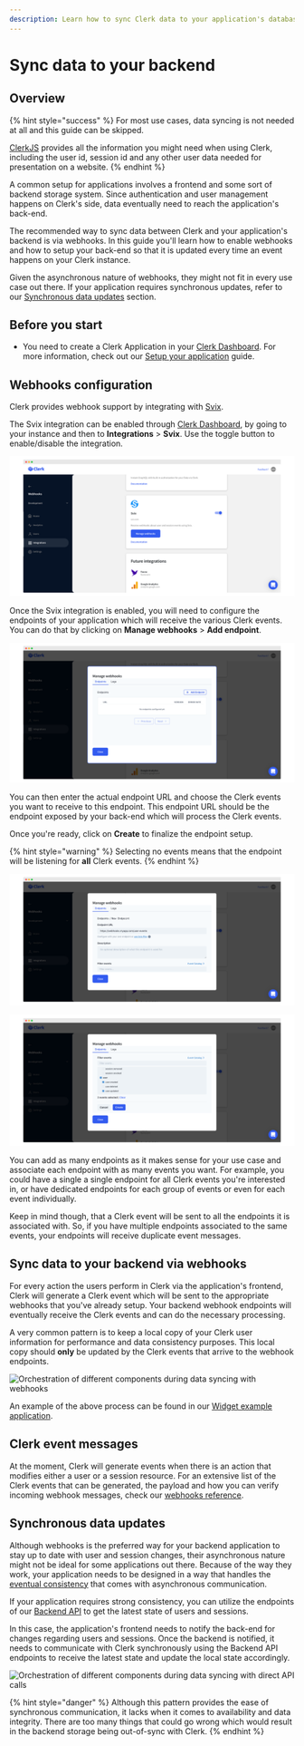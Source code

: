 ```yaml
---
description: Learn how to sync Clerk data to your application's database
---
```


# Sync data to your backend

## Overview

{% hint style="success" %}
For most use cases, data syncing is not needed at all and this guide can be skipped.

[ClerkJS](../reference/clerkjs/) provides all the information you might need when using Clerk, including the user id, session id and any other user data needed for presentation on a website.
{% endhint %}

A common setup for applications involves a frontend and some sort of backend storage system. Since authentication and user management happens on Clerk's side, data eventually need to reach the application's back-end.

The recommended way to sync data between Clerk and your application's backend is via webhooks. In this guide you'll learn how to enable webhooks and how to setup your back-end so that it is updated every time an event happens on your Clerk instance.

Given the asynchronous nature of webhooks, they might not fit in every use case out there. If your application requires synchronous updates, refer to our [Synchronous data updates](sync-data-to-your-backend.md#undefined) section.

## Before you start

* You need to create a Clerk Application in your [Clerk Dashboard](https://dashboard.clerk.dev). For more information, check out our [Setup your application](setup-your-application.md) guide.

## Webhooks configuration

Clerk provides webhook support by integrating with [Svix](https://www.svix.com).&#x20;

The Svix integration can be enabled through [Clerk Dashboard](https://dashboard.clerk.dev), by going to your instance and then to **Integrations** > **Svix**. Use the toggle button to enable/disable the integration.

![Enabling Svix integration for your instance](../.gitbook/assets/enable-svix.png)

Once the Svix integration is enabled, you will need to configure the endpoints of your application which will receive the various Clerk events. You can do that by clicking on **Manage webhooks** > **Add endpoint**.

![Adding a webhook endpoint](../.gitbook/assets/add-endpoint-svix.png)

You can then enter the actual endpoint URL and choose the Clerk events you want to receive to this endpoint. This endpoint URL should be the endpoint exposed by your back-end which will process the Clerk events.&#x20;

Once you're ready, click on **Create** to finalize the endpoint setup.

{% hint style="warning" %}
Selecting no events means that the endpoint will be listening for **all** Clerk events.
{% endhint %}

![Specifying the webhook endpoint URL](../.gitbook/assets/enter-endpoint-svix.png)

![Selecting the Clerk events that will be sent to this endpoint](../.gitbook/assets/select-events-svix.png)

You can add as many endpoints as it makes sense for your use case and associate each endpoint with as many events you want. For example, you could have a single a single endpoint for all Clerk events you're interested in, or have dedicated endpoints for each group of events or even for each event individually.

Keep in mind though, that a Clerk event will be sent to all the endpoints it is associated with. So, if you have multiple endpoints associated to the same events, your endpoints will receive duplicate event messages.

## Sync data to your backend via webhooks

For every action the users perform in Clerk via the application's frontend, Clerk will generate a Clerk event which will be sent to the appropriate webhooks that you've already setup. Your backend webhook endpoints will eventually receive the Clerk events and can do the necessary processing.

A very common pattern is to keep a local copy of your Clerk user information for performance and data consistency purposes. This local copy should **only** be updated by the Clerk events that arrive to the webhook endpoints.

![Orchestration of different components during data syncing with webhooks](../.gitbook/assets/sync\_data\_clerk.png)

An example of the above process can be found in our [Widget example application](https://github.com/clerkinc/clerk-nextjs-examples/tree/main/examples/widget).

## Clerk event messages

At the moment, Clerk will generate events when there is an action that modifies either a user or a session resource. For an extensive list of the Clerk events that can be generated, the payload and how you can verify incoming webhook messages, check our [webhooks reference](../reference/webhooks.md).

## Synchronous data updates

Although webhooks is the preferred way for your backend application to stay up to date with user and session changes, their asynchronous nature might not be ideal for some applications out there. Because of the way they work, your application needs to be designed in a way that handles the [eventual consistency](https://en.wikipedia.org/wiki/Eventual\_consistency) that comes with asynchronous communication.

If your application requires strong consistency, you can utilize the endpoints of our [Backend API](../reference/backend-api-reference/) to get the latest state of users and sessions.

In this case, the application's frontend needs to notify the back-end for changes regarding users and sessions. Once the backend is notified, it needs to communicate with Clerk synchronously using the Backend API endpoints to receive the latest state and update the local state accordingly.

![Orchestration of different components during data syncing with direct API calls](../.gitbook/assets/sync\_data\_synchronous\_clerk.png)

{% hint style="danger" %}
Although this pattern provides the ease of synchronous communication, it lacks when it comes to availability and data integrity. There are too many things that could go wrong which would result in the backend storage being out-of-sync with Clerk.
{% endhint %}
